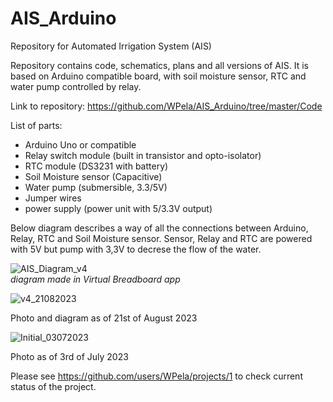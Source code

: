 # AIS_Arduino
Repository for Automated Irrigation System (AIS)

Repository contains code, schematics, plans and all versions of AIS. It is based on Arduino compatible board, with soil moisture sensor, RTC and water pump controlled by relay.

Link to repository: https://github.com/WPela/AIS_Arduino/tree/master/Code

List of parts:
 - Arduino Uno or compatible
 - Relay switch module (built in transistor and opto-isolator)
 - RTC module (DS3231 with battery)
 - Soil Moisture sensor (Capacitive)
 - Water pump (submersible, 3.3/5V)
 - Jumper wires
 - power supply (power unit with 5/3.3V output)

Below diagram describes a way of all the connections between Arduino, Relay, RTC and Soil Moisture sensor. Sensor, Relay and RTC are powered with 5V but pump with 3,3V to decrese the flow of the water. 

![AIS_Diagram_v4](https://github.com/WPela/AIS_Arduino/assets/62253932/a57163c5-10df-4ddf-9d44-988934fc067a)<br>
*diagram made in Virtual Breadboard app*

![v4_21082023](https://github.com/WPela/AIS_Arduino/assets/62253932/7e102288-27ee-4a47-b0b2-f91f084e6931)

Photo and diagram as of 21st of August 2023

![Initial_03072023](https://github.com/WPela/AIS_Arduino/assets/62253932/cb6b5179-25cb-451b-88d8-314ccc06cb79)

Photo as of 3rd of July 2023


Please see https://github.com/users/WPela/projects/1 to check current status of the project.
